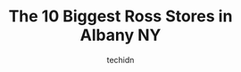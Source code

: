 ---
layout: ampstory
image: https://i0.wp.com/www.depkes.org/wp-content/uploads/2023/06/ross-0-in-albany-ny-1685966989.jpeg?resize=640,853
author: techidn
featured: false
description: Discover the impressive array of Ross options in Albany NY, where you can find 10 of the largest Ross establishments in the area. From renowned classics to hidden gems, Albany NY offers a di
title: The 10 Biggest Ross Stores in Albany NY
cover:
   title: The 10 Biggest Ross Stores in Albany NY
   subtitle: Rickpate
   background: https://www.depkes.org/wp-content/uploads/2023/06/ross-0-in-albany-ny-1685966989.jpeg

pages: 
 - layout: thirds
   top: <h1>#1 T.J. Maxx</h1>
   bottom: "<p>When into the store and saw this beautiful stuffed giraffe in the window, so I went to inquire about it and decided I wanted to purchase it. But wanted to continue to sho</p>"
   background: https://www.depkes.org/wp-content/uploads/2023/06/ross-1-in-albany-ny-1685966990.jpeg
   backgroundblur: true
 - layout: thirds
   top: <h1>#2 Express</h1>
   bottom: "<p>120 Washington Ave, Albany, NY 12203, United States</p>"
   background: https://www.depkes.org/wp-content/uploads/2023/06/ross-2-in-albany-ny-1685966990.jpeg
   cta:
      link: https://www.depkes.org/blog/the-10-biggest-ross-stores-in-albany-ny/
      text: The 10 Biggest Ross Stores in Albany NY
 - layout: thirds
   top: <h1>#3 Fresh & Fly Clothing</h1>
   bottom: "<p>13 S Pearl St, Albany, NY 12207, United States</p>"
   background: https://www.depkes.org/wp-content/uploads/2023/06/ross-3-in-albany-ny-1685966991.jpeg
   cta:
      link: https://www.depkes.org/blog/the-10-biggest-ross-stores-in-albany-ny/
      text: The 10 Biggest Ross Stores in Albany NY
 - layout: thirds
   top: <h1>#4 Adam Ross Cut Stone Company, Inc.</h1>
   bottom: "<p>1003 Broadway, Albany, NY 12204, United States</p>"
   background: https://images.unsplash.com/photo-1609083590460-7b8cc0ca65f8?ixlib=rb-4.0.3&ixid=MnwxMjA3fDB8MHxwaG90by1wYWdlfHx8fGVufDB8fHx8&auto=format&fit=crop&w=640&h=853&q=80
   cta:
      link: https://www.depkes.org/blog/the-10-biggest-ross-stores-in-albany-ny/
      text: The 10 Biggest Ross Stores in Albany NY
 - layout: thirds
   top: <h1>#5 Leggings USA</h1>
   bottom: "<p>1 Crossgates Mall Rd, Albany, NY 12203, United States</p>"
   background: https://plus.unsplash.com/premium_photo-1664640458616-3c74f8cb4589?ixlib=rb-4.0.3&ixid=MnwxMjA3fDB8MHxwaG90by1wYWdlfHx8fGVufDB8fHx8&auto=format&fit=crop&w=640&h=853&q=80
   cta:
      link: https://www.depkes.org/blog/the-10-biggest-ross-stores-in-albany-ny/
      text: The 10 Biggest Ross Stores in Albany NY
 - layout: thirds
   top: <h1>#6 Ross Blacktop & Brick Paving</h1>
   bottom: "<p>1230 Central Ave, Albany, NY 12205, United States</p>"
   background: https://images.unsplash.com/photo-1620421680010-0766ff230392?ixlib=rb-4.0.3&ixid=MnwxMjA3fDB8MHxwaG90by1wYWdlfHx8fGVufDB8fHx8&auto=format&fit=crop&w=640&h=853&q=80
   cta:
      link: https://www.depkes.org/blog/the-10-biggest-ross-stores-in-albany-ny/
      text: The 10 Biggest Ross Stores in Albany NY
 - layout: thirds
   top: <h1>#7 Ross Electric</h1>
   bottom: "<p>437 Bradford St, Albany, NY 12206, United States</p>"
   background: https://images.unsplash.com/photo-1608411404720-c8f0417bcdba?ixlib=rb-4.0.3&ixid=MnwxMjA3fDB8MHxwaG90by1wYWdlfHx8fGVufDB8fHx8&auto=format&fit=crop&w=640&h=853&q=80
   cta:
      link: https://www.depkes.org/blog/the-10-biggest-ross-stores-in-albany-ny/
      text: The 10 Biggest Ross Stores in Albany NY
 - layout: thirds
   middle: Continue reading...
   background: https://images.unsplash.com/photo-1509114397022-ed747cca3f65?ixlib=rb-4.0.3&ixid=MnwxMjA3fDB8MHxwaG90by1wYWdlfHx8fGVufDB8fHx8&auto=format&fit=crop&w=640&h=853&q=80
   cta:
      link: https://www.depkes.org/blog/the-10-biggest-ross-stores-in-albany-ny/
      text: The 10 Biggest Ross Stores in Albany NY
      
---